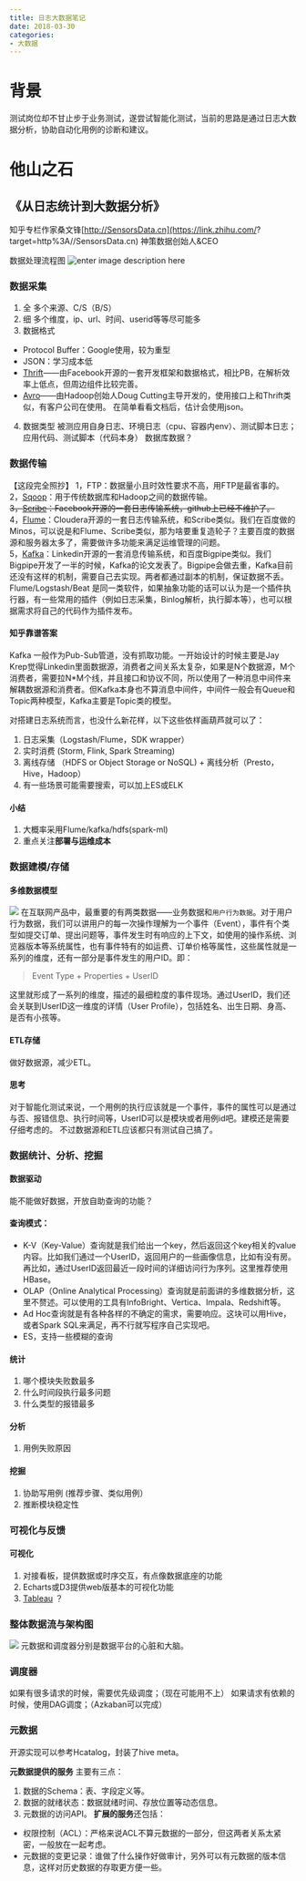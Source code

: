 ```yaml
---
title: 日志大数据笔记
date: 2018-03-30
categories:
- 大数据
---
```

# 背景
测试岗位却不甘止步于业务测试，遂尝试智能化测试，当前的思路是通过日志大数据分析，协助自动化用例的诊断和建议。
# 他山之石
## 《从日志统计到大数据分析》
知乎专栏作家桑文锋[http://SensorsData.cn](https://link.zhihu.com/?
target=http%3A//SensorsData.cn)  神策数据创始人&CEO

数据处理流程图
![enter image description here](https://pic1.zhimg.com/80/8c2c54621e4ef9777afd5a4f2abfc959_hd.jpg)

### 数据采集
1. 全
多个来源、C/S（B/S）
2. 细
多个维度，ip、url、时间、userid等等尽可能多
3. 数据格式
- Protocol Buffer：Google使用，较为重型
- JSON：学习成本低
-   [Thrift](https://link.zhihu.com/?target=http%3A//thrift.apache.org/)——由Facebook开源的一套开发框架和数据格式，相比PB，在解析效率上低点，但周边组件比较完善。
-   [Avro](https://link.zhihu.com/?target=http%3A//avro.apache.org/)——由Hadoop创始人Doug Cutting主导开发的，使用接口上和Thrift类似，有客户公司在使用。
在简单看看文档后，估计会使用json。
4. 数据类型
被测应用自身日志、环境日志（cpu、容器内env）、测试脚本日志；
应用代码、测试脚本（代码本身）
数据库数据？

### 数据传输
【这段完全照抄】
1，FTP：数据量小且时效性要求不高，用FTP是最省事的。  
2，[Sqoop](https://link.zhihu.com/?target=http%3A//sqoop.apache.org/)：用于传统数据库和Hadoop之间的数据传输。  
~~3，[Scribe](https://link.zhihu.com/?target=https%3A//github.com/facebookarchive/scribe/wiki)：Facebook开源的一套日志传输系统，github上已经不维护了。~~  
4，[Flume](https://link.zhihu.com/?target=https%3A//flume.apache.org/)：Cloudera开源的一套日志传输系统，和Scribe类似。我们在百度做的Minos，可以说是和Flume、Scribe类似，那为啥要重复造轮子？主要百度的数据源和服务器太多了，需要做许多功能来满足运维管理的问题。  
5，[Kafka](https://link.zhihu.com/?target=http%3A//kafka.apache.org/)：Linkedin开源的一套消息传输系统，和百度Bigpipe类似。我们Bigpipe开发了一半的时候，Kafka的论文发表了。Bigpipe会做去重，Kafka目前还没有这样的机制，需要自己去实现。两者都通过副本的机制，保证数据不丢。
Flume/Logstash/Beat 是同一类软件，如果抽象功能的话可以认为是一个插件执行器，有一些常用的插件（例如日志采集，Binlog解析，执行脚本等），也可以根据需求将自己的代码作为插件发布。
#### 知乎靠谱答案
Kafka 一般作为Pub-Sub管道，没有抓取功能。一开始设计的时候主要是Jay Krep觉得Linkedin里面数据源，消费者之间关系太复杂，如果是N个数据源，M个消费者，需要拉N*M个线，并且接口和协议不同，所以使用了一种消息中间件来解耦数据源和消费者。但Kafka本身也不算消息中间件，中间件一般会有Queue和Topic两种模型，Kafka主要是Topic类的模型。

对搭建日志系统而言，也没什么新花样，以下这些依样画葫芦就可以了：
1. 日志采集（Logstash/Flume，SDK wrapper）
2. 实时消费 (Storm, Flink, Spark Streaming)
3. 离线存储 （HDFS or Object Storage or NoSQL) + 离线分析（Presto，Hive，Hadoop）
4. 有一些场景可能需要搜索，可以加上ES或ELK
#### 小结
1. 大概率采用Flume/kafka/hdfs(spark-ml)
2. 重点关注**部署与运维成本**

### 数据建模/存储
#### 多维数据模型
![](https://pic1.zhimg.com/80/f0c4386cb9f49243d12c05def4b3564f_hd.jpg)
在互联网产品中，最重要的有两类数据——业务数据和`用户行为数据`。对于用户行为数据，我们可以讲用户的每一次操作理解为一个事件（Event），事件有个类型如提交订单、提出问题等，事件发生时有响应的上下文，如使用的操作系统、浏览器版本等系统属性，也有事件特有的如运费、订单价格等属性，这些属性就是一系列的维度，还有一部分是事件发生的用户ID。即：  
> Event Type + Properties + UserID

这里就形成了一系列的维度，描述的最细粒度的事件现场。通过UserID，我们还会关联到UserID这一维度的详情（User Profile），包括姓名、出生日期、身高、是否有小孩等。
#### ETL存储
做好数据源，减少ETL。
#### 思考
对于智能化测试来说，一个用例的执行应该就是一个事件，事件的属性可以是通过与否、报错信息、执行时间等，UserID可以是模块或者用例id吧。建模还是需要仔细考虑的。
不过数据源和ETL应该都只有测试自己搞了。

### 数据统计、分析、挖掘
#### 数据驱动
能不能做好数据，开放自助查询的功能？

#### 查询模式：
-   K-V（Key-Value）查询就是我们给出一个key，然后返回这个key相关的value内容。比如我们通过一个UserID，返回用户的一些画像信息，比如有没有房。再比如，通过UserID返回最近一段时间的详细访问行为序列。这里推荐使用HBase。  
-   OLAP（Online Analytical Processing）查询就是前面讲的多维数据分析，这里不赘述。可以使用的工具有InfoBright、Vertica、Impala、Redshift等。
-   Ad Hoc查询就是有各种各样的不确定的需求，需要响应。这块可以用Hive，或者Spark SQL来满足，再不行就写程序自己实现吧。
- ES，支持一些模糊的查询
#### 统计
1. 哪个模块失败数最多
2. 什么时间段执行最多问题
3. 什么类型的报错最多
#### 分析
1. 用例失败原因
#### 挖掘
1. 协助写用例 (推荐步骤、类似用例）
2. 推断模块稳定性

### 可视化与反馈
#### 可视化
1. 对接看板，提供数据或时序交互，有点像数据底座的功能
2. Echarts或D3提供web版基本的可视化功能
3. [Tableau](http%3A//www.tableau.com) ？

### 整体数据流与架构图
![](https://pic1.zhimg.com/80/dab490303b0bc3fe47dd0bffa16d20b9_hd.jpg)
元数据和调度器分别是数据平台的心脏和大脑。

### 调度器
如果有很多请求的时候，需要优先级调度；（现在可能用不上）
如果请求有依赖的时候，使用DAG调度；（Azkaban可以完成）
### 元数据
开源实现可以参考Hcatalog，封装了hive meta。

**元数据提供的服务**  主要有三点：  
1.  数据的Schema：表、字段定义等。
2. 数据的就绪状态：数据就绪时间、存放位置等动态信息。
3. 元数据的访问API。
**扩展的服务**还包括：  
-   权限控制（ACL）：严格来说ACL不算元数据的一部分，但这两者关系太紧密，一般放在一起考虑。
-   元数据的变更记录：谁做了什么操作好做审计，另外可以有元数据的版本信息，这样对历史数据的存取更方便一些。
